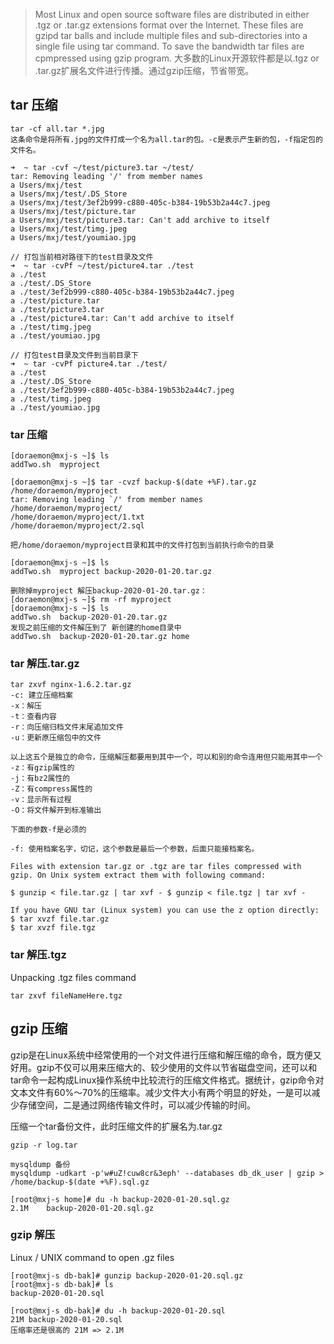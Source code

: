 > Most Linux and open source software files are distributed in either .tgz or .tar.gz extensions format over the Internet. These files are gzipd tar balls and include multiple files and sub-directories into a single file using tar command. To save the bandwidth tar files are cpmpressed using gzip program.
大多数的Linux开源软件都是以.tgz or .tar.gz扩展名文件进行传播。通过gzip压缩，节省带宽。

## tar 压缩
```
tar -cf all.tar *.jpg
这条命令是将所有.jpg的文件打成一个名为all.tar的包。-c是表示产生新的包，-f指定包的文件名。

➜  ~ tar -cvf ~/test/picture3.tar ~/test/
tar: Removing leading '/' from member names
a Users/mxj/test
a Users/mxj/test/.DS_Store
a Users/mxj/test/3ef2b999-c880-405c-b384-19b53b2a44c7.jpeg
a Users/mxj/test/picture.tar
a Users/mxj/test/picture3.tar: Can't add archive to itself
a Users/mxj/test/timg.jpeg
a Users/mxj/test/youmiao.jpg

// 打包当前相对路径下的test目录及文件
➜  ~ tar -cvPf ~/test/picture4.tar ./test
a ./test
a ./test/.DS_Store
a ./test/3ef2b999-c880-405c-b384-19b53b2a44c7.jpeg
a ./test/picture.tar
a ./test/picture3.tar
a ./test/picture4.tar: Can't add archive to itself
a ./test/timg.jpeg
a ./test/youmiao.jpg

// 打包test目录及文件到当前目录下
➜  ~ tar -cvPf picture4.tar ./test/
a ./test
a ./test/.DS_Store
a ./test/3ef2b999-c880-405c-b384-19b53b2a44c7.jpeg
a ./test/timg.jpeg
a ./test/youmiao.jpg
```
### tar 压缩
```
[doraemon@mxj-s ~]$ ls
addTwo.sh  myproject 

[doraemon@mxj-s ~]$ tar -cvzf backup-$(date +%F).tar.gz /home/doraemon/myproject
tar: Removing leading `/' from member names
/home/doraemon/myproject/
/home/doraemon/myproject/1.txt
/home/doraemon/myproject/2.sql

把/home/doraemon/myproject目录和其中的文件打包到当前执行命令的目录

[doraemon@mxj-s ~]$ ls
addTwo.sh  myproject backup-2020-01-20.tar.gz  

删除掉myproject 解压backup-2020-01-20.tar.gz：
[doraemon@mxj-s ~]$ rm -rf myproject
[doraemon@mxj-s ~]$ ls
addTwo.sh  backup-2020-01-20.tar.gz
发现之前压缩的文件解压到了 新创建的home目录中
addTwo.sh  backup-2020-01-20.tar.gz home
```

### tar 解压.tar.gz
```
tar zxvf nginx-1.6.2.tar.gz
-c: 建立压缩档案
-x：解压
-t：查看内容
-r：向压缩归档文件末尾追加文件
-u：更新原压缩包中的文件

以上这五个是独立的命令，压缩解压都要用到其中一个，可以和别的命令连用但只能用其中一个
-z：有gzip属性的
-j：有bz2属性的
-Z：有compress属性的
-v：显示所有过程
-O：将文件解开到标准输出

下面的参数-f是必须的

-f: 使用档案名字，切记，这个参数是最后一个参数，后面只能接档案名。

Files with extension tar.gz or .tgz are tar files compressed with gzip. On Unix system extract them with following command:

$ gunzip < file.tar.gz | tar xvf - $ gunzip < file.tgz | tar xvf -

If you have GNU tar (Linux system) you can use the z option directly:
$ tar xvzf file.tar.gz
$ tar xvzf file.tgz
```

### tar 解压.tgz
Unpacking .tgz files command
```
tar zxvf fileNameHere.tgz
```

## gzip 压缩
gzip是在Linux系统中经常使用的一个对文件进行压缩和解压缩的命令，既方便又好用。gzip不仅可以用来压缩大的、较少使用的文件以节省磁盘空间，还可以和tar命令一起构成Linux操作系统中比较流行的压缩文件格式。据统计，gzip命令对文本文件有60%～70%的压缩率。减少文件大小有两个明显的好处，一是可以减少存储空间，二是通过网络传输文件时，可以减少传输的时间。

压缩一个tar备份文件，此时压缩文件的扩展名为.tar.gz
```
gzip -r log.tar

mysqldump 备份
mysqldump -udkart -p'w#uZ!cuw8cr&3eph' --databases db_dk_user | gzip > /home/backup-$(date +%F).sql.gz  

[root@mxj-s home]# du -h backup-2020-01-20.sql.gz
2.1M	backup-2020-01-20.sql.gz
```

### gzip 解压
Linux / UNIX command to open .gz files
```
[root@mxj-s db-bak]# gunzip backup-2020-01-20.sql.gz
[root@mxj-s db-bak]# ls
backup-2020-01-20.sql

[root@mxj-s db-bak]# du -h backup-2020-01-20.sql
21M	backup-2020-01-20.sql
压缩率还是很高的 21M => 2.1M
```

